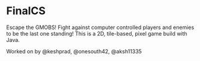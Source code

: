 # FinalCS
Escape the GMOBS! Fight against computer controlled players and enemies to be the last one standing! This is a 2D, tile-based, pixel game build with Java.

Worked on by @keshprad, @onesouth42, @aksh11335 
